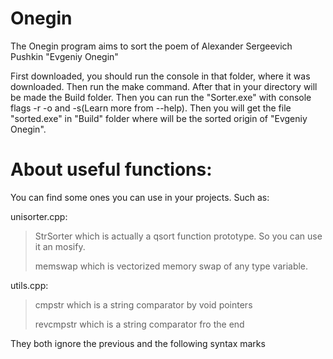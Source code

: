 # Onegin

The Onegin program aims to sort the poem of Alexander Sergeevich Pushkin "Evgeniy Onegin"

First downloaded, you should run the console in that folder, where it was downloaded. Then run the make command. After that in your directory will be made the Build folder. Then you can run the "Sorter.exe" with console flags -r -o and -s(Learn more from --help). Then you will get the file "sorted.exe" in "Build" folder where will be the sorted origin of "Evgeniy Onegin". 

# About useful functions:

You can find some ones you can use in your projects. Such as:

unisorter.cpp:

>StrSorter which is actually a qsort function prototype. So you can use it an mosify.
>
>memswap  which is vectorized memory swap of any type variable.
 
utils.cpp:

>cmpstr which is a string comparator by void pointers
>
>revcmpstr which is a string comparator fro the end

They both ignore the previous and the following syntax marks


